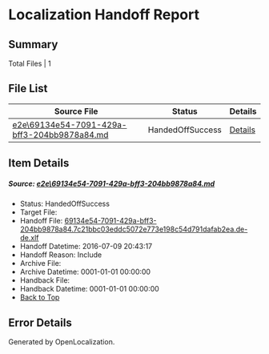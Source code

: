 # <a name='report-top'></a> Localization Handoff Report

## Summary
 Total Files | 1

## File List
 Source File | Status | Details 
 ----------- | ------ | ------- 
 [e2e\69134e54-7091-429a-bff3-204bb9878a84.md](https://github.com/OpenLocalizationTestOrg/oltest/blob/6003aae1a096b04bc71990dcba59c69ab412c337/e2e/69134e54-7091-429a-bff3-204bb9878a84.md) | HandedOffSuccess | [Details](#934335204021ad1496ae1b191054a233791079752)

## Item Details
##### <a name='934335204021ad1496ae1b191054a233791079752'></a> Source: [e2e\69134e54-7091-429a-bff3-204bb9878a84.md](https://github.com/OpenLocalizationTestOrg/oltest/blob/6003aae1a096b04bc71990dcba59c69ab412c337/e2e/69134e54-7091-429a-bff3-204bb9878a84.md)
* Status: HandedOffSuccess
* Target File: 
* Handoff File: [69134e54-7091-429a-bff3-204bb9878a84.7c21bbc03eddc5072e773e198c54d791dafab2ea.de-de.xlf](https://github.com/OpenLocalizationTestOrg/olhandoff-e2e/blob/1cbf3c3f8b6e2d8033d8c778bf9fe09729f51f28/ol-handoff/OpenLocalizationTestOrg/oltest-dede-fly/ci/ht/69134e54-7091-429a-bff3-204bb9878a84.7c21bbc03eddc5072e773e198c54d791dafab2ea.de-de.xlf)
* Handoff Datetime: 2016-07-09 20:43:17
* Handoff Reason: Include
* Archive File: 
* Archive Datetime: 0001-01-01 00:00:00
* Handback File: 
* Handback Datetime: 0001-01-01 00:00:00
* [Back to Top](#report-top)


## Error Details

Generated by OpenLocalization.
